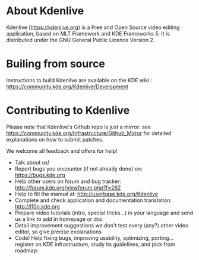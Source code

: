 # About Kdenlive

Kdenlive (https://kdenlive.org) is a Free and Open Source video editing application, based on MLT Framework and KDE Frameworks 5. It is distributed under the GNU General Public Licence Version 2.

# Builing from source

Instructions to build Kdenlive are available on the KDE wiki : https://community.kde.org/Kdenlive/Development

# Contributing to Kdenlive

Please note that Kdenlive's Github repo is just a mirror: see https://community.kde.org/Infrastructure/Github_Mirror for detailed explanations on how to submit patches.

We welcome all feedback and offers for help!

* Talk about us!
* Report bugs you encounter (if not already done) on:
  https://bugs.kde.org
* Help other users on forum and bug tracker:
  http://forum.kde.org/viewforum.php?f=262
* Help to fill the manual at:
  http://userbase.kde.org/Kdenlive
* Complete and check application and documentation translation:
  http://l10n.kde.org
* Prepare video tutorials (intro, special tricks...) in your language
  and send us a link to add in homepage or doc
* Detail improvement suggestions
  we don't test every (any?) other video editor, so give precise explanations
* Code! Help fixing bugs, improving usability, optimizing, porting...
  register on KDE infrastructure, study its guidelines, and pick from roadmap:

